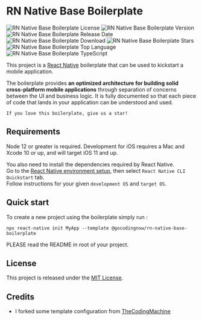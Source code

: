 # RN Native Base Boilerplate

![RN Native Base Boilerplate License](https://img.shields.io/github/license/ildfreelancer/rn-native-base-boilerplate)
![RN Native Base Boilerplate Version](https://flat.badgen.net/npm/v/@gocodingnow/rn-native-base-boilerplate)
![RN Native Base Boilerplate Release Date](https://img.shields.io/github/release-date/ildfreelancer/rn-native-base-boilerplate)
![RN Native Base Boilerplate Download](https://flat.badgen.net/npm/dt/@gocodingnow/rn-native-base-boilerplate)
![RN Native Base Boilerplate Stars](https://img.shields.io/github/stars/ildfreelancer/rn-native-base-boilerplate)
![RN Native Base Boilerplate Top Language](https://img.shields.io/github/languages/top/ildfreelancer/rn-native-base-boilerplate)
![RN Native Base Boilerplate TypeScript](https://badgen.net/npm/types/tslib)

This project is a [React Native](https://facebook.github.io/react-native/) boilerplate that can be used to kickstart a mobile application.

The boilerplate provides **an optimized architecture for building solid cross-platform mobile applications** through separation of concerns between the UI and business logic. It is fully documented so that each piece of code that lands in your application can be understood and used.

```
If you love this boilerplate, give us a star!
```

## Requirements

Node 12 or greater is required. Development for iOS requires a Mac and Xcode 10 or up, and will target iOS 11 and up.

You also need to install the dependencies required by React Native.  
Go to the [React Native environment setup](https://reactnative.dev/docs/environment-setup), then select `React Native CLI Quickstart` tab.  
Follow instructions for your given `development OS` and `target OS`.

## Quick start

To create a new project using the boilerplate simply run :

```
npx react-native init MyApp --template @gocodingnow/rn-native-base-boilerplate
```

PLEASE read the README in root of your project.

## License

This project is released under the [MIT License](LICENSE).

## Credits

- I forked some template configuration from [TheCodingMachine](https://www.thecodingmachine.com/)